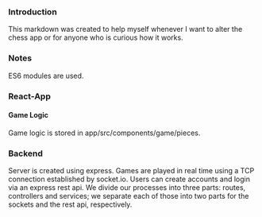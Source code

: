 
### Introduction
This markdown was created to help myself whenever I want to alter the chess app or for anyone who is curious how it works.

### Notes
ES6 modules are used.

### React-App
#### Game Logic
Game logic is stored in app/src/components/game/pieces.


### Backend
Server is created using express. Games are played in real time using a TCP connection established by socket.io. Users can create accounts and login via an express rest api. We divide our processes into three parts: routes, controllers and services; we separate each of those into two parts for the sockets and the rest api, respectively.